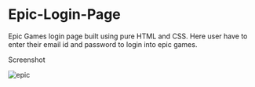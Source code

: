 # Epic-Login-Page

Epic Games login page built using pure HTML and CSS.
Here user have to enter their email id and password to login into epic games.






Screenshot

![epic](https://user-images.githubusercontent.com/80095859/222969616-89e165c3-3538-4300-8127-f6cfbb894c76.png)
